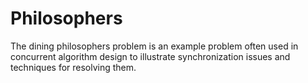 # Philosophers
The dining philosophers problem is an example problem often used in concurrent algorithm design to illustrate synchronization issues and techniques for resolving them.
